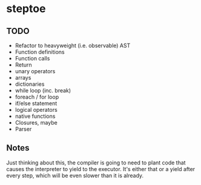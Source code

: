 # steptoe

## TODO

  * Refactor to heavyweight (i.e. observable) AST
  * Function definitions
  * Function calls
  * Return
  * unary operators
  * arrays
  * dictionaries
  * while loop (inc. break)
  * foreach / for loop
  * if/else statement
  * logical operators
  * native functions
  * Closures, maybe
  * Parser

## Notes

Just thinking about this, the compiler is going to need to plant code that causes the interpreter to yield to the executor. It's either that or a yield after every step, which will be even slower than it is already.
